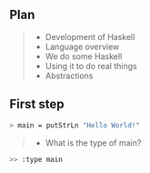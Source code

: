 ## Plan

> - Development of Haskell
> - Language overview
> - We do some Haskell
> - Using it to do real things
> - Abstractions

## First step

```bash
> main = putStrLn "Hello World!"
```
> - What is the type of main?
  ```bash
  >> :type main
  ```

